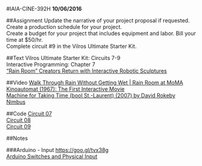 #IAIA-CINE-392H
**10/06/2016**

##Assignment
Update the narrative of your project proposal if requested.  
Create a production schedule for your project.  
Create a budget for your project that includes equipment and labor. Bill your time at $50/hr.  
Complete circuit #9 in the Vilros Ultimate Starter Kit.  

##Text
Vilros Ultimate Starter Kit: Circuits 7-9  
Interactive Programming: Chapter 7  
[“Rain Room” Creators Return with Interactive Robotic Sculptures](https://www.artsy.net/article/artsy-editorial-rain-room-creators-return-with-interactive-robotic-sculptures)  

##Video
[Walk Through Rain Without Getting Wet | Rain Room at MoMA](https://www.youtube.com/watch?v=7cem71cR0S0)  
[Kinoautomat (1967): The First Interactive Movie](https://www.youtube.com/watch?v=-vnI7DtqnSw)  
[Machine for Taking Time (bool St.-Laurent) (2007) by David Rokeby](https://vimeo.com/6025597)  
[Nimbus](http://www.laphil.com/visit/nimbus)  

##Code
[Circuit 07](../arduino-kit/Circuit_07/Circuit_07.ino)  
[Circuit 08](../arduino-kit/Circuit_08/Circuit_08.ino)  
[Circuit 09](../arduino-kit/Circuit_09/Circuit_09.ino)  

##Notes  

###Arduino - Input
https://goo.gl/tvx38g  
[Arduino Switches and Physical Input](http://www.trossenrobotics.com/store/c/3384-Arduino-Switches-Physical-Input.aspx)
